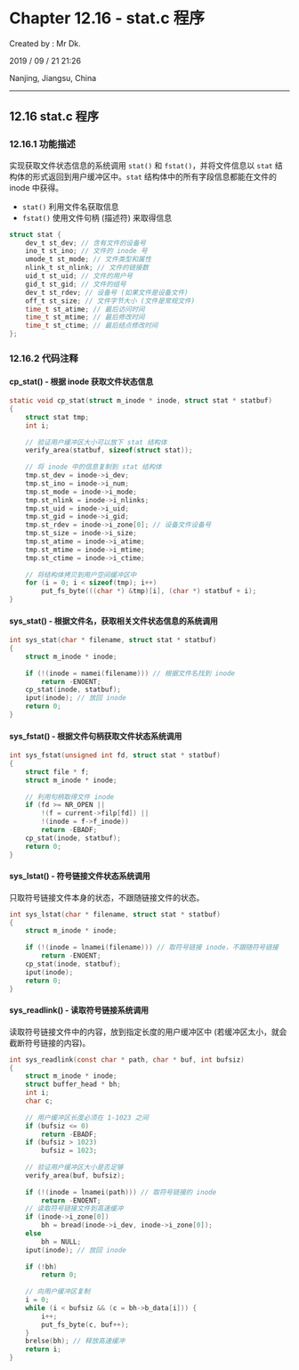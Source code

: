 # Chapter 12.16 - stat.c 程序

Created by : Mr Dk.

2019 / 09 / 21 21:26

Nanjing, Jiangsu, China

---

## 12.16 stat.c 程序

### 12.16.1 功能描述

实现获取文件状态信息的系统调用 `stat()` 和 `fstat()`，并将文件信息以 `stat` 结构体的形式返回到用户缓冲区中。`stat` 结构体中的所有字段信息都能在文件的 inode 中获得。

- `stat()` 利用文件名获取信息
- `fstat()` 使用文件句柄 (描述符) 来取得信息

```c
struct stat {
    dev_t st_dev; // 含有文件的设备号
    ino_t st_ino; // 文件的 inode 号
    umode_t st_mode; // 文件类型和属性
    nlink_t st_nlink; // 文件的链接数
    uid_t st_uid; // 文件的用户号
    gid_t st_gid; // 文件的组号
    dev_t st_rdev; // 设备号 (如果文件是设备文件)
    off_t st_size; // 文件字节大小 (文件是常规文件)
    time_t st_atime; // 最后访问时间
    time_t st_mtime; // 最后修改时间
    time_t st_ctime; // 最后结点修改时间
};
```

### 12.16.2 代码注释

#### cp_stat() - 根据 inode 获取文件状态信息

```c
static void cp_stat(struct m_inode * inode, struct stat * statbuf)
{
    struct stat tmp;
    int i;
    
    // 验证用户缓冲区大小可以放下 stat 结构体
    verify_area(statbuf, sizeof(struct stat));
    
    // 将 inode 中的信息复制到 stat 结构体
    tmp.st_dev = inode->i_dev;
    tmp.st_ino = inode->i_num;
    tmp.st_mode = inode->i_mode;
    tmp.st_nlink = inode->i_nlinks;
    tmp.st_uid = inode->i_uid;
    tmp.st_gid = inode->i_gid;
    tmp.st_rdev = inode->i_zone[0]; // 设备文件设备号
    tmp.st_size = inode->i_size;
    tmp.st_atime = inode->i_atime;
    tmp.st_mtime = inode->i_mtime;
    tmp.st_ctime = inode->i_ctime;
    
    // 将结构体拷贝到用户空间缓冲区中
    for (i = 0; i < sizeof(tmp); i++)
        put_fs_byte(((char *) &tmp)[i], (char *) statbuf + i);
}
```

#### sys_stat() - 根据文件名，获取相关文件状态信息的系统调用

```c
int sys_stat(char * filename, struct stat * statbuf)
{
    struct m_inode * inode;
    
    if (!(inode = namei(filename))) // 根据文件名找到 inode
        return -ENOENT;
    cp_stat(inode, statbuf);
    iput(inode); // 放回 inode
    return 0;
}
```

#### sys_fstat() - 根据文件句柄获取文件状态系统调用

```c
int sys_fstat(unsigned int fd, struct stat * statbuf)
{
    struct file * f;
    struct m_inode * inode;
    
    // 利用句柄取得文件 inode
    if (fd >= NR_OPEN ||
        !(f = current->filp[fd]) ||
        !(inode = f->f_inode))
        return -EBADF;
    cp_stat(inode, statbuf);
    return 0;
}
```

#### sys_lstat() - 符号链接文件状态系统调用

只取符号链接文件本身的状态，不跟随链接文件的状态。

```c
int sys_lstat(char * filename, struct stat * statbuf)
{
    struct m_inode * inode;
    
    if (!(inode = lnamei(filename))) // 取符号链接 inode，不跟随符号链接
        return -ENOENT;
    cp_stat(inode, statbuf);
    iput(inode);
    return 0;
}
```

#### sys_readlink() - 读取符号链接系统调用

读取符号链接文件中的内容，放到指定长度的用户缓冲区中 (若缓冲区太小，就会截断符号链接的内容)。

```c
int sys_readlink(const char * path, char * buf, int bufsiz)
{
    struct m_inode * inode;
    struct buffer_head * bh;
    int i;
    char c;
    
    // 用户缓冲区长度必须在 1-1023 之间
    if (bufsiz <= 0)
        return -EBADF;
    if (bufsiz > 1023)
        bufsiz = 1023;
    
    // 验证用户缓冲区大小是否足够
    verify_area(buf, bufsiz);
    
    if (!(inode = lnamei(path))) // 取符号链接的 inode
        return -ENOENT;
    // 读取符号链接文件到高速缓冲
    if (inode->i_zone[0])
        bh = bread(inode->i_dev, inode->i_zone[0]);
    else
        bh = NULL;
    iput(inode); // 放回 inode
    
    if (!bh)
        return 0;
    
    // 向用户缓冲区复制
    i = 0;
    while (i < bufsiz && (c = bh->b_data[i])) {
        i++;
        put_fs_byte(c, buf++);
    }
    brelse(bh); // 释放高速缓冲
    return i;
}
```


